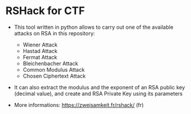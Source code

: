 # RSHack for CTF

* This tool written in python allows to carry out one of the available attacks on RSA in this repository:

	* Wiener Attack
	* Hastad Attack
	* Fermat Attack
	* Bleichenbacher Attack
	* Common Modulus Attack
	* Chosen Ciphertext Attack

* It can also extract the modulus and the exponent of an RSA public key (decimal value), and create and RSA Private Key using its parameters

* More informations: https://zweisamkeit.fr/rshack/ (fr)
